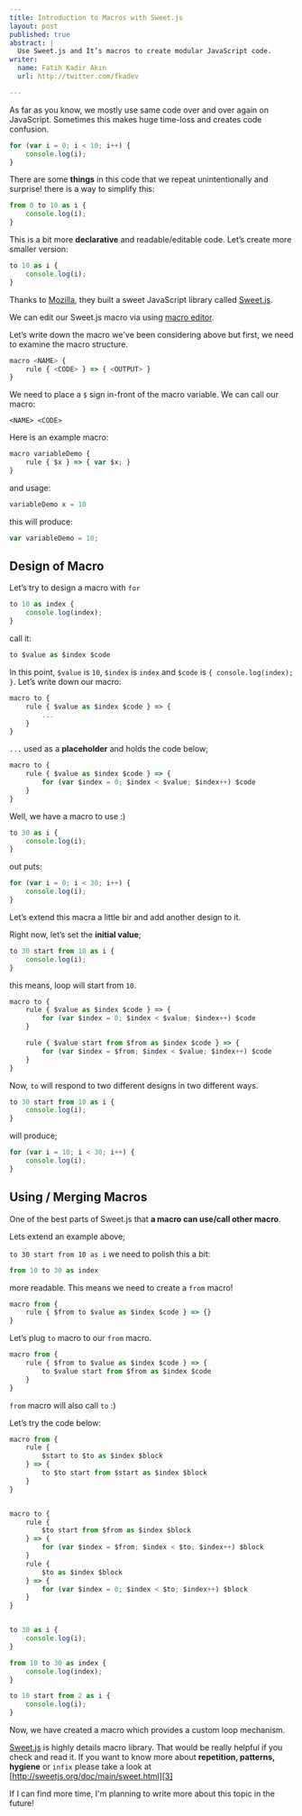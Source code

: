 ```yaml
---
title: Introduction to Macros with Sweet.js
layout: post
published: true
abstract: |
  Use Sweet.js and It’s macros to create modular JavaScript code.
writer:
  name: Fatih Kadir Akın
  url: http://twitter.com/fkadev

---
```


As far as you know, we mostly use same code over and over again on JavaScript.
Sometimes this makes huge time-loss and creates code confusion.

```javascript
for (var i = 0; i < 10; i++) {
    console.log(i);
}
```

There are some **things** in this code that we repeat unintentionally and
surprise! there is a way to simplify this:

```javascript
from 0 to 10 as i {
    console.log(i);
}
```

This is a bit more **declarative** and readable/editable code. Let’s create
more smaller version:

```javascript
to 10 as i {
    console.log(i);
}
```

Thanks to [Mozilla][0], they built a sweet JavaScript library called [Sweet.js][1].

We can edit our Sweet.js macro via using [macro editor][2].

Let’s write down the macro we've been considering above but first, we need to
examine the macro structure.

```javascript
macro <NAME> {
    rule { <CODE> } => { <OUTPUT> }
}
```

We need to place a `$` sign in-front of the macro variable. We can call our
macro:

    <NAME> <CODE>

Here is an example macro:

```javascript
macro variableDemo {
    rule { $x } => { var $x; }
}
```

and usage:

```javascript
variableDemo x = 10
```

this will produce:

```javascript
var variableDemo = 10;
```

## Design of Macro

Let’s try to design a macro with `for`

```javascript
to 10 as index {
    console.log(index);
}
```

call it:

```javascript
to $value as $index $code
```

In this point, `$value` is `10`, `$index` is `index` and `$code` is
 `{ console.log(index); }`. Let’s write down our macro:

```javascript
macro to {
    rule { $value as $index $code } => {
        ...
    }
}
```

`...` used as a **placeholder** and holds the code below;

```javascript
macro to {
    rule { $value as $index $code } => {
        for (var $index = 0; $index < $value; $index++) $code
    }
}
```

Well, we have a macro to use :)

```javascript
to 30 as i {
    console.log(i);
}
```

out puts:

```javascript
for (var i = 0; i < 30; i++) {
    console.log(i);
}
```

Let’s extend this macra a little bir and add another design to it.

Right now, let’s set the **initial value**;
    
```javascript
to 30 start from 10 as i {
    console.log(i);
}
```

this means, loop will start from `10`.

```javascript
macro to {
    rule { $value as $index $code } => {
        for (var $index = 0; $index < $value; $index++) $code
    }

    rule { $value start from $from as $index $code } => {
        for (var $index = $from; $index < $value; $index++) $code
    }
}
```

Now, `to` will respond to two different designs in two different ways.

```javascript
to 30 start from 10 as i {
    console.log(i);
}
```

will produce;

```javascript
for (var i = 10; i < 30; i++) {
    console.log(i);
}
```


## Using / Merging Macros

One of the best parts of Sweet.js that **a macro can use/call other macro**.

Lets extend an example above;

`to 30 start from 10 as i` we need to polish this a bit:

```javascript
from 10 to 30 as index
```

more readable. This means we need to create a `from` macro!

```javascript
macro from {
    rule { $from to $value as $index $code } => {}
}
```

Let’s plug `to` macro to our `from` macro.

```javascript
macro from {
    rule { $from to $value as $index $code } => {
        to $value start from $from as $index $code
    }
}
```

`from` macro will also call `to` :)

Let’s try the code below:

```javascript
macro from {
    rule {
        $start to $to as $index $block
    } => {
        to $to start from $start as $index $block
    }
}


macro to {
    rule {
        $to start from $from as $index $block
    } => {
        for (var $index = $from; $index < $to; $index++) $block
    }
    rule {
        $to as $index $block
    } => {
        for (var $index = 0; $index < $to; $index++) $block
    }
}


to 30 as i {
    console.log(i);
}

from 10 to 30 as index {
    console.log(index);
}

to 10 start from 2 as i {
    console.log(i);
}
```

Now, we have created a macro which provides a custom loop mechanism.

[Sweet.js][1] is highly details macro library. That would be really helpful
if you check and read it. If you want to know more about **repetition,
patterns, hygiene** or `infix` please take a look at 
[http://sweetjs.org/doc/main/sweet.html][3]

If I can find more time, I'm planning to write more about this topic in the
future!



[0]: www.mozilla.org
[1]: http://sweetjs.org
[2]: http://sweetjs.org/browser/editor.html
[3]: http://sweetjs.org/doc/main/sweet.html
